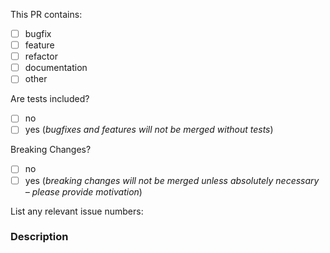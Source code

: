 <!--
  We ❤️  Pull Requests! :-)

  This template is not a must to use, however it would help us a lot to speed up
  your pull request review if you would be so kind and compile it with your code
  submission and your Pull Request!
  If you remove or skip this template, you'll make the Elders of RISC OS sad and 
  the mighty King Arthur might raise his ARM against you!!! You have been warned :)

  Pull Request Requirements:
  * Please include tests to illustrate the problem this PR resolves.
  * Please update the documentation in `doc` where necessary
  * Please try to describe your goal with this PR

  Please place an x (no spaces - [x]) in all [ ] that apply.
-->

This PR contains:
- [ ] bugfix
- [ ] feature
- [ ] refactor
- [ ] documentation
- [ ] other

Are tests included?
- [ ] no
- [ ] yes (*bugfixes and features will not be merged without tests*)

Breaking Changes?
- [ ] no
- [ ] yes (*breaking changes will not be merged unless absolutely necessary – please provide motivation*)

List any relevant issue numbers:
<!--
  If your PR resolves an issue you can write for instance `Resolves #42` or `Fixes #42` to automatically close that issue when the PR is merged.
-->
### Description

<!--
  Please be thorough and clearly explain the problem being solved.
  * If this PR adds a feature, look for previous discussion on the feature by searching the issues first.
  * Is this PR related to an issue?
  * Does this PR implement any changes that are breaking/not backwards compatible?
-->
